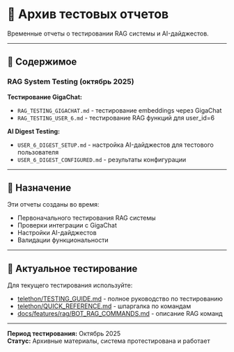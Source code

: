 # 🧪 Архив тестовых отчетов

Временные отчеты о тестировании RAG системы и AI-дайджестов.

---

## 📁 Содержимое

### RAG System Testing (октябрь 2025)

**Тестирование GigaChat:**
- `RAG_TESTING_GIGACHAT.md` - тестирование embeddings через GigaChat
- `RAG_TESTING_USER_6.md` - тестирование RAG функций для user_id=6

**AI Digest Testing:**
- `USER_6_DIGEST_SETUP.md` - настройка AI-дайджестов для тестового пользователя
- `USER_6_DIGEST_CONFIGURED.md` - результаты конфигурации

---

## 🎯 Назначение

Эти отчеты созданы во время:
- Первоначального тестирования RAG системы
- Проверки интеграции с GigaChat
- Настройки AI-дайджестов
- Валидации функциональности

---

## 📖 Актуальное тестирование

Для текущего тестирования используйте:
- [telethon/TESTING_GUIDE.md](../../../TESTING_GUIDE.md) - полное руководство по тестированию
- [telethon/QUICK_REFERENCE.md](../../../QUICK_REFERENCE.md) - шпаргалка по командам
- [docs/features/rag/BOT_RAG_COMMANDS.md](../../features/rag/BOT_RAG_COMMANDS.md) - описание RAG команд

---

**Период тестирования:** Октябрь 2025  
**Статус:** Архивные материалы, система протестирована и работает

